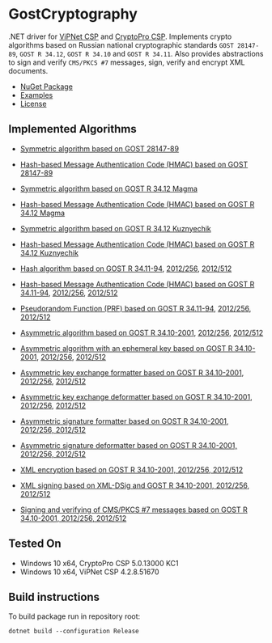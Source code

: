 # GostCryptography

.NET driver for [ViPNet CSP](http://www.infotecs.ru/) and [CryptoPro CSP](http://www.cryptopro.ru/).
Implements crypto algorithms based on Russian national cryptographic standards `GOST 28147-89`, `GOST R 34.12`,
`GOST R 34.10` and `GOST R 34.11`. Also provides abstractions to sign and verify `CMS/PKCS #7` messages, sign,
verify and encrypt XML documents.

- [NuGet Package](https://www.nuget.org/packages/GostCryptography)
- [Examples](Source/GostCryptography.Tests)
- [License](LICENSE)

## Implemented Algorithms

- [Symmetric algorithm based on GOST 28147-89](Source/GostCryptography/Gost_28147_89/Gost_28147_89_SymmetricAlgorithm.cs)
- [Hash-based Message Authentication Code (HMAC) based on GOST 28147-89](Source/GostCryptography/Gost_28147_89/Gost_28147_89_ImitHashAlgorithm.cs)

- [Symmetric algorithm based on GOST R 34.12 Magma](Source/GostCryptography/Gost_28147_89/Gost_3412_M_SymmetricAlgorithm.cs)
- [Hash-based Message Authentication Code (HMAC) based on GOST R 34.12 Magma](Source/GostCryptography/Gost_28147_89/Gost_3412_M_ImitHashAlgorithm.cs)

- [Symmetric algorithm based on GOST R 34.12 Kuznyechik](Source/GostCryptography/Gost_28147_89/Gost_3412_K_SymmetricAlgorithm.cs)
- [Hash-based Message Authentication Code (HMAC) based on GOST R 34.12 Kuznyechik](Source/GostCryptography/Gost_28147_89/Gost_3412_K_ImitHashAlgorithm.cs)

- [Hash algorithm based on GOST R 34.11-94](Source/GostCryptography/Gost_R3411/Gost_R3411_94_HashAlgorithm.cs), [2012/256](Source/GostCryptography/Gost_R3411/Gost_R3411_2012_256_HashAlgorithm.cs), [2012/512](Source/GostCryptography/Gost_R3411/Gost_R3411_2012_512_HashAlgorithm.cs)
- [Hash-based Message Authentication Code (HMAC) based on GOST R 34.11-94](Source/GostCryptography/Gost_R3411/Gost_R3411_94_HMAC.cs), [2012/256](Source/GostCryptography/Gost_R3411/Gost_R3411_2012_256_HMAC.cs), [2012/512](Source/GostCryptography/Gost_R3411/Gost_R3411_2012_512_HMAC.cs)
- [Pseudorandom Function (PRF) based on GOST R 34.11-94](Source/GostCryptography/Gost_R3411/Gost_R3411_94_PRF.cs), [2012/256](Source/GostCryptography/Gost_R3411/Gost_R3411_2012_256_PRF.cs), [2012/512](Source/GostCryptography/Gost_R3411/Gost_R3411_2012_512_PRF.cs)

- [Asymmetric algorithm based on GOST R 34.10-2001](Source/GostCryptography/Gost_R3410/Gost_R3410_2001_AsymmetricAlgorithm.cs), [2012/256](Source/GostCryptography/Gost_R3410/Gost_R3410_2012_256_AsymmetricAlgorithm.cs), [2012/512](Source/GostCryptography/Gost_R3410/Gost_R3410_2012_512_AsymmetricAlgorithm.cs)
- [Asymmetric algorithm with an ephemeral key based on GOST R 34.10-2001](Source/GostCryptography/Gost_R3410/Gost_R3410_2001_EphemeralAsymmetricAlgorithm.cs), [2012/256](Source/GostCryptography/Gost_R3410/Gost_R3410_2012_256_EphemeralAsymmetricAlgorithm.cs), [2012/512](Source/GostCryptography/Gost_R3410/Gost_R3410_2012_512_EphemeralAsymmetricAlgorithm.cs)

- [Asymmetric key exchange formatter based on GOST R 34.10-2001](Source/GostCryptography/Gost_R3410/Gost_R3410_2001_KeyExchangeFormatter.cs), [2012/256](Source/GostCryptography/Gost_R3410/Gost_R3410_2012_256_KeyExchangeFormatter.cs), [2012/512](Source/GostCryptography/Gost_R3410/Gost_R3410_2012_512_KeyExchangeFormatter.cs)
- [Asymmetric key exchange deformatter based on GOST R 34.10-2001](Source/GostCryptography/Gost_R3410/Gost_R3410_2001_KeyExchangeDeformatter.cs), [2012/256](Source/GostCryptography/Gost_R3410/Gost_R3410_2012_256_KeyExchangeDeformatter.cs), [2012/512](Source/GostCryptography/Gost_R3410/Gost_R3410_2012_512_KeyExchangeDeformatter.cs)

- [Asymmetric signature formatter based on GOST R 34.10-2001, 2012/256, 2012/512](Source/GostCryptography/Base/GostSignatureFormatter.cs)
- [Asymmetric signature deformatter based on GOST R 34.10-2001, 2012/256, 2012/512](Source/GostCryptography/Base/GostSignatureDeformatter.cs)

- [XML encryption based on GOST R 34.10-2001, 2012/256, 2012/512](Source/GostCryptography/Xml/GostEncryptedXml.cs)
- [XML signing based on XML-DSig and GOST R 34.10-2001, 2012/256, 2012/512](Source/GostCryptography/Xml/GostSignedXml.cs)
- [Signing and verifying of CMS/PKCS #7 messages based on GOST R 34.10-2001, 2012/256, 2012/512](Source/GostCryptography/Pkcs/GostSignedCms.cs)

## Tested On

- Windows 10 x64, CryptoPro CSP 5.0.13000 KC1
- Windows 10 x64, ViPNet CSP 4.2.8.51670

## Build instructions

To build package run in repository root:

```
dotnet build --configuration Release
```
